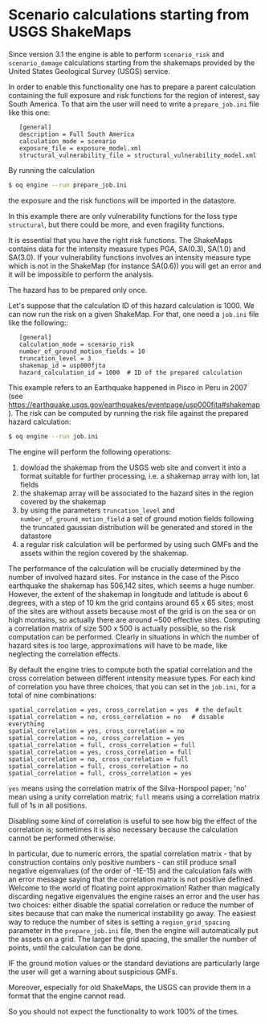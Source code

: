 Scenario calculations starting from USGS ShakeMaps
==================================================

Since version 3.1 the engine is able to perform `scenario_risk`
and `scenario_damage` calculations starting from the shakemaps provided
by the United States Geological Survey (USGS) service.

In order to enable this functionality one has to prepare a parent
calculation containing the full exposure and risk functions for the
region of interest, say South America. To that aim the user will need
to write a `prepare_job.ini` file like this one:

```
   [general]
   description = Full South America
   calculation_mode = scenario
   exposure_file = exposure_model.xml
   structural_vulnerability_file = structural_vulnerability_model.xml
```
By running the calculation

```bash
$ oq engine --run prepare_job.ini
```

the exposure and the risk functions will be imported in the datastore.

In this example there are only vulnerability functions for the loss type
`structural`, but there could be more, and even fragility functions.

It is essential that you have the right risk functions.
The ShakeMaps contains data for the intensity measure types PGA, SA(0.3),
SA(1.0) and SA(3.0). If your vulnerability functions involves an intensity
measure type which is not in the ShakeMap (for instance SA(0.6)) you will
get an error and it will be impossible to perform the analysis.

The hazard has to be prepared only once.

Let's suppose that the calculation ID of this hazard calculation is 1000.
We can now run the risk on a given ShakeMap.
For that, one need a `job.ini` file like the following::

```
   [general]
   calculation_mode = scenario_risk
   number_of_ground_motion_fields = 10
   truncation_level = 3
   shakemap_id = usp000fjta
   hazard_calculation_id = 1000  # ID of the prepared calculation
```

This example refers to an Earthquake happened in Pisco in Peru in 2007
(see https://earthquake.usgs.gov/earthquakes/eventpage/usp000fjta#shakemap).
The risk can be computed by running the risk file against the prepared
hazard calculation:

```bash
$ oq engine --run job.ini
```

The engine will perform the following operations:

1. dowload the shakemap from the USGS web site and convert it into a format
   suitable for further processing, i.e. a shakemap array with lon, lat fields
2. the shakemap array will be associated to the hazard sites in the region
   covered by the shakemap
3. by using the parameters `truncation_level` and
   `number_of_ground_motion_field` a set of ground motion fields following the
   truncated gaussian distribution will be generated and stored in the datastore
4. a regular risk calculation will be performed by using such GMFs and the
   assets within the region covered by the shakemap.
   
The performance of the calculation will be crucially determined by the number
of involved hazard sites. For instance in the case of the Pisco earthquake
the shakemap has 506,142 sites, which seems a huge number. However,
the extent of the shakemap in longitude and latitude is about 6 degrees,
with a step of 10 km the grid contains around 65 x 65 sites;
most of the sites are without assets because most of the
grid is on the sea or on high montains, so actually there are
around ~500 effective sites. Computing a correlation matrix of size
500 x 500 is actually possible, so the risk computation can be performed.
Clearly in situations in which the number of hazard sites is too large,
approximations will have to be made, like neglecting the correlation
effects.

By default the engine tries to compute both the spatial correlation and the
cross correlation between different intensity measure types. For each kind
of correlation you have three choices, that you can set in the `job.ini`,
for a total of nine combinations:

```
spatial_correlation = yes, cross_correlation = yes  # the default
spatial_correlation = no, cross_correlation = no   # disable everything
spatial_correlation = yes, cross_correlation = no
spatial_correlation = no, cross_correlation = yes
spatial_correlation = full, cross_correlation = full
spatial_correlation = yes, cross_correlation = full
spatial_correlation = no, cross_correlation = full
spatial_correlation = full, cross_correlation = no
spatial_correlation = full, cross_correlation = yes
```

`yes` means using the correlation matrix of the Silva-Horspool paper;
'no' mean using a unity correlation matrix; `full` means using a correlation
matrix full of 1s in all positions.

Disabling some kind of correlation is useful to see how big the effect
of the correlation is; sometimes it is also necessary because the
calculation cannot be performed otherwise.

In particular, due to numeric errors, the spatial correlation matrix - that
by construction contains only positive numbers - can still produce small
negative eigenvalues (of the order of -1E-15) and the calculation fails
with an error message saying that the correlation matrix is not positive
defined. Welcome to the world of floating point approximation!
Rather than magically discarding negative eigenvalues the engine raises
an error and the user has two choices: either disable the spatial correlation
or reduce the number of sites because that can make the numerical instability
go away. The easiest way to reduce the number of sites is setting a
`region_grid_spacing` parameter in the `prepare_job.ini` file, then the
engine will automatically put the assets on a grid. The larger the grid
spacing, the smaller the number of points, until the calculation can be done.

IF the ground motion values or the standard deviations are particularly
large the user will get a warning about suspicious GMFs.

Moreover, especially for old ShakeMaps, the USGS can provide them in a
format that the engine cannot read.

So you should not expect the functionality to work 100% of the times.
